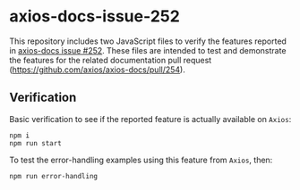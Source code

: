 # axios-docs-issue-252

This repository includes two JavaScript files to verify the features reported in [axios-docs issue #252](https://github.com/axios/axios-docs/issues/252). These files are intended to test and demonstrate the features for the related documentation pull request (https://github.com/axios/axios-docs/pull/254).

## Verification

Basic verification to see if the reported feature is actually available on `Axios`:

```
npm i
npm run start
```

To test the error-handling examples using this feature from `Axios`, then:

```
npm run error-handling
```
